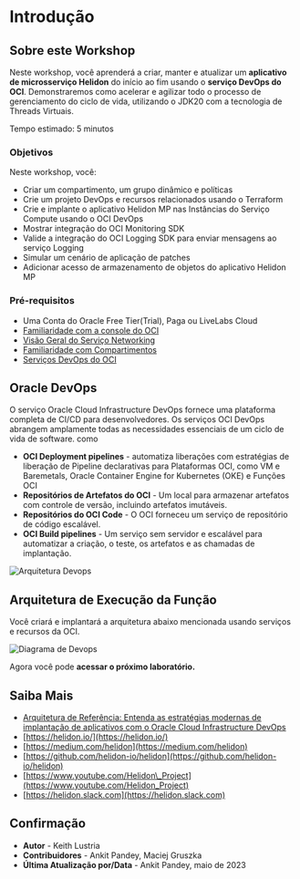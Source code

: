# Introdução

## Sobre este Workshop

Neste workshop, você aprenderá a criar, manter e atualizar um **aplicativo de microsserviço Helidon** do início ao fim usando o **serviço DevOps do OCI**. Demonstraremos como acelerar e agilizar todo o processo de gerenciamento do ciclo de vida, utilizando o JDK20 com a tecnologia de Threads Virtuais.

Tempo estimado: 5 minutos

### Objetivos

Neste workshop, você:

*   Criar um compartimento, um grupo dinâmico e políticas
*   Crie um projeto DevOps e recursos relacionados usando o Terraform
*   Crie e implante o aplicativo Helidon MP nas Instâncias do Serviço Compute usando o OCI DevOps
*   Mostrar integração do OCI Monitoring SDK
*   Valide a integração do OCI Logging SDK para enviar mensagens ao serviço Logging
*   Simular um cenário de aplicação de patches
*   Adicionar acesso de armazenamento de objetos do aplicativo Helidon MP

### Pré-requisitos

*   Uma Conta do Oracle Free Tier(Trial), Paga ou LiveLabs Cloud
*   [Familiaridade com a console do OCI](https://docs.us-phoenix-1.oraclecloud.com/Content/GSG/Concepts/console.htm)
*   [Visão Geral do Serviço Networking](https://docs.us-phoenix-1.oraclecloud.com/Content/Network/Concepts/overview.htm)
*   [Familiaridade com Compartimentos](https://docs.us-phoenix-1.oraclecloud.com/Content/GSG/Concepts/concepts.htm)
*   [Serviços DevOps do OCI](https://docs.oracle.com/en-us/iaas/Content/devops/using/home.htm)

## Oracle DevOps

O serviço Oracle Cloud Infrastructure DevOps fornece uma plataforma completa de CI/CD para desenvolvedores. Os serviços OCI DevOps abrangem amplamente todas as necessidades essenciais de um ciclo de vida de software. como

*   **OCI Deployment pipelines** - automatiza liberações com estratégias de liberação de Pipeline declarativas para Plataformas OCI, como VM e Baremetals, Oracle Container Engine for Kubernetes (OKE) e Funções OCI
*   **Repositórios de Artefatos do OCI** - Um local para armazenar artefatos com controle de versão, incluindo artefatos imutáveis.
*   **Repositórios do OCI Code** - O OCI forneceu um serviço de repositório de código escalável.
*   **OCI Build pipelines** - Um serviço sem servidor e escalável para automatizar a criação, o teste, os artefatos e as chamadas de implantação.

![Arquitetura Devops](images/oci-devops.png)

## Arquitetura de Execução da Função

Você criará e implantará a arquitetura abaixo mencionada usando serviços e recursos da OCI.

![Diagrama de Devops](images/devops-diagram.png)

Agora você pode **acessar o próximo laboratório.**

## Saiba Mais

*   [Arquitetura de Referência: Entenda as estratégias modernas de implantação de aplicativos com o Oracle Cloud Infrastructure DevOps](https://docs.oracle.com/en/solutions/mod-app-deploy-strategies-oci/index.html)
*   [https://helidon.io/](https://helidon.io/)
*   [https://medium.com/helidon](https://medium.com/helidon)
*   [https://github.com/helidon-io/helidon](https://github.com/helidon-io/helidon)
*   [https://www.youtube.com/Helidon\_Project](https://www.youtube.com/Helidon_Project)
*   [https://helidon.slack.com](https://helidon.slack.com)

## Confirmação

*   **Autor** - Keith Lustria
*   **Contribuidores** - Ankit Pandey, Maciej Gruszka
*   **Última Atualização por/Data** - Ankit Pandey, maio de 2023